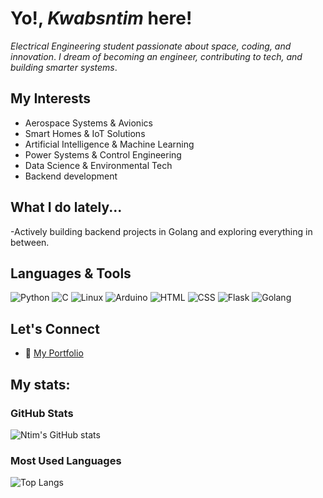 # Yo!, *Kwabsntim* here!

*Electrical Engineering student passionate about space, coding, and innovation*. *I dream of becoming an engineer, contributing to tech, and building smarter systems*.

##  My Interests
 -  Aerospace Systems & Avionics
 - Smart Homes & IoT Solutions
 -  Artificial Intelligence & Machine Learning
 -  Power Systems & Control Engineering
 -  Data Science & Environmental Tech
 -  Backend development

##  What I do lately...

-Actively building backend projects in Golang and exploring everything in between.
    
##  Languages & Tools
![Python](https://img.shields.io/badge/Python-3776AB?style=for-the-badge&logo=python&logoColor=white)
![C](https://img.shields.io/badge/C-00599C?style=for-the-badge&logo=c&logoColor=white)
![Linux](https://img.shields.io/badge/Linux-FCC624?style=for-the-badge&logo=linux&logoColor=black)
![Arduino](https://img.shields.io/badge/Arduino-00979D?style=for-the-badge&logo=arduino&logoColor=white)
![HTML](https://img.shields.io/badge/HTML5-E34F26?style=for-the-badge&logo=html5&logoColor=white)
![CSS](https://img.shields.io/badge/CSS3-1572B6?style=for-the-badge&logo=css3&logoColor=white)
![Flask](https://img.shields.io/badge/Flask-000000?style=for-the-badge&logo=flask&logoColor=white)
![Golang](https://img.shields.io/badge/Golang-000000?style=for-the-badge&logo=Golang&logoColor=black)

## Let's Connect
- 🔗 [My Portfolio](https://ntimpythonanywhere.pythonanywhere.com)



## My stats:
   ###  GitHub Stats
![Ntim's GitHub stats](https://github-readme-stats.vercel.app/api?username=kwabsntim&show_icons=true&theme=radical)
### Most Used Languages
![Top Langs](https://github-readme-stats.vercel.app/api/top-langs/?username=kwabsntim&layout=compact&theme=radical)






